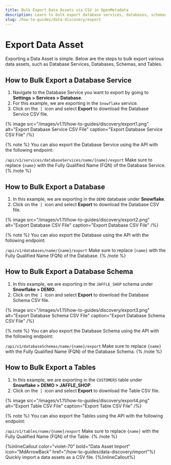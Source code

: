```yaml
---
title: Bulk Export Data Assets via CSV in OpenMetadata
description: Learn to bulk export database services, databases, schemas, and tables in OpenMetadata as CSV files using the UI or API.
slug: /how-to-guides/data-discovery/export
---
```


# Export Data Asset

Exporting a Data Asset is simple. Below are the steps to bulk export various data assets, such as Database Services, Databases, Schemas, and Tables.

## How to Bulk Export a Database Service

1. Navigate to the Database Service you want to export by going to **Settings > Services > Database**.
2. For this example, we are exporting in the `Snowflake` service.
3. Click on the **⋮** icon and select **Export** to download the Database Service CSV file.

{% image
src="/images/v1.11/how-to-guides/discovery/export1.png"
alt="Export Database Service CSV File"
caption="Export Database Service CSV File"
/%}

{% note %}
You can also export the Database Service using the API with the following endpoint:

`/api/v1/services/databaseServices/name/{name}/export`
Make sure to replace `{name}` with the Fully Qualified Name (FQN) of the Database Service.
{% /note %}

## How to Bulk Export a Database

1. In this example, we are exporting in the `DEMO` database under **Snowflake**.
2. Click on the **⋮** icon and select **Export** to download the Database CSV file.

{% image
src="/images/v1.11/how-to-guides/discovery/export2.png"
alt="Export Database CSV File"
caption="Export Database CSV File"
/%}

{% note %}
You can also export the Database using the API with the following endpoint:

`/api/v1/databases/name/{name}/export`
Make sure to replace `{name}` with the Fully Qualified Name (FQN) of the Database.
{% /note %}

## How to Bulk Export a Database Schema

1. In this example, we are exporting in the `JAFFLE_SHOP` schema under **Snowflake > DEMO**.
2. Click on the **⋮** icon and select **Export** to download the Database Schema CSV file.

{% image
src="/images/v1.11/how-to-guides/discovery/export3.png"
alt="Export Database Schema CSV File"
caption="Export Database Schema CSV File"
/%}

{% note %}
You can also export the Database Schema using the API with the following endpoint:

`/api/v1/databaseSchemas/name/{name}/export`
Make sure to replace `{name}` with the Fully Qualified Name (FQN) of the Database Schema.
{% /note %}


## How to Bulk Export a Tables

1. In this example, we are exporting in the `CUSTOMERS` table under **Snowflake > DEMO > JAFFLE_SHOP**.
2. Click on the **⋮** icon and select **Export** to download the Table CSV file.

{% image
src="/images/v1.11/how-to-guides/discovery/export4.png"
alt="Export Table CSV File"
caption="Export Table CSV File"
/%}

{% note %}
You can also export the Tables using the API with the following endpoint:

`/api/v1/tables/name/{name}/export`
Make sure to replace `{name}` with the Fully Qualified Name (FQN) of the Table.
{% /note %}


{%inlineCallout
  color="violet-70"
  bold="Data Asset Import"
  icon="MdArrowBack"
  href="/how-to-guides/data-discovery/import"%}
  Quickly import a data assets as a CSV file.
{%/inlineCallout%}
